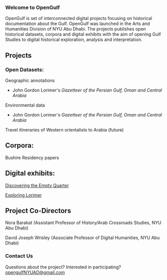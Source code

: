 ### Welcome to OpenGulf

OpenGulf is set of interconnected digital projects focusing on historical documentation about the Gulf. OpenGulf was launched in the Arts and Humanities Division of NYU Abu Dhabi. The projects publishes open historical datasets, corpora and digital exhibits with the aim of opening Gulf Studies to digital historical exploration, analysis and interpretation. 

## Projects


### Open Datasets: 

Geographic annotations 
- John Gordon Lorimer's _Gazetteer of the Persian Gulf, Oman and Central Arabia_

Environmental data 
- John Gordon Lorimer's _Gazetteer of the Persian Gulf, Oman and Central Arabia_

Travel itineraries of Western orientalists to Arabia (future) 


## Corpora: 

Bushire Residency papers 


## Digital exhibits: 

[Discovering the Empty Quarter](http://djwrisley.hosting.nyu.edu/Philby/exhibits/show/eq/introduction)

[Exploring Lorimer](http://djwrisley.hosting.nyu.edu/lorimer/s/exploring/page/home)



## Project Co-Directors

Nora Barakat (Assistant Professor of History/Arab Crossroads Studies, NYU Abu Dhabi) 

David Joseph Wrisley (Associate Professor of Digital Humanities, NYU Abu Dhabi)



### Contact Us 

Questions about the project? Interested in participating? opengulfNYUAD@gmail.com
